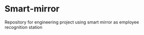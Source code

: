 # Smart-mirror
Repository for engineering project using smart mirror as employee recognition station
